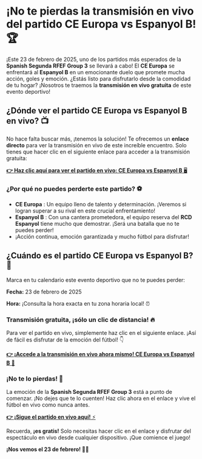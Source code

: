 # ¡No te pierdas la transmisión en vivo del partido CE Europa vs Espanyol B! 🏆

¡Este 23 de febrero de 2025, uno de los partidos más esperados de la **Spanish Segunda RFEF Group 3** se llevará a cabo! El **CE Europa** se enfrentará al **Espanyol B** en un emocionante duelo que promete mucha acción, goles y emoción. ¿Estás listo para disfrutarlo desde la comodidad de tu hogar? ¡Nosotros te traemos la **transmisión en vivo gratuita** de este evento deportivo!

## ¿Dónde ver el partido CE Europa vs Espanyol B en vivo? 📺

No hace falta buscar más, ¡tenemos la solución! Te ofrecemos un **enlace directo** para ver la transmisión en vivo de este increíble encuentro. Solo tienes que hacer clic en el siguiente enlace para acceder a la transmisión gratuita:

[**👉 Haz clic aquí para ver el partido en vivo: CE Europa vs Espanyol B** 🖥️](https://tinyurl.com/livestreamfreeo?st=CE+Europa+vs+Espanyol+B&si=gh)

### ¿Por qué no puedes perderte este partido? ⚽

- **CE Europa** : Un equipo lleno de talento y determinación. ¡Veremos si logran superar a su rival en este crucial enfrentamiento!
- **Espanyol B** : Con una cantera prometedora, el equipo reserva del **RCD Espanyol** tiene mucho que demostrar. ¡Será una batalla que no te puedes perder!
- ¡Acción continua, emoción garantizada y mucho fútbol para disfrutar!

## ¿Cuándo es el partido CE Europa vs Espanyol B? 📅

Marca en tu calendario este evento deportivo que no te puedes perder:

**Fecha:** 23 de febrero de 2025

**Hora:** ¡Consulta la hora exacta en tu zona horaria local! ⏰

### Transmisión gratuita, ¡sólo un clic de distancia! 🔥

Para ver el partido en vivo, simplemente haz clic en el siguiente enlace. ¡Así de fácil es disfrutar de la emoción del fútbol! 👇

[**👉 ¡Accede a la transmisión en vivo ahora mismo! CE Europa vs Espanyol B** 🎉](https://tinyurl.com/livestreamfreeo?st=CE+Europa+vs+Espanyol+B&si=gh)

### ¡No te lo pierdas! 🏁

La emoción de la **Spanish Segunda RFEF Group 3** está a punto de comenzar. ¡No dejes que te lo cuenten! Haz clic ahora en el enlace y vive el fútbol en vivo como nunca antes.

[**👉 ¡Sigue el partido en vivo aquí!** ⚡](https://tinyurl.com/livestreamfreeo?st=CE+Europa+vs+Espanyol+B&si=gh)

Recuerda, **¡es gratis!** Solo necesitas hacer clic en el enlace y disfrutar del espectáculo en vivo desde cualquier dispositivo. ¡Que comience el juego!

**¡Nos vemos el 23 de febrero! 🔴🔵**

